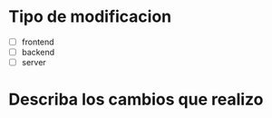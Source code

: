 # Tipo de modificacion 
- [ ] frontend
- [ ] backend
- [ ] server

# Describa los cambios que realizo 
